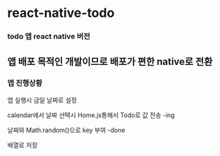 # react-native-todo
### todo 앱 react native 버전
## 앱 배포 목적인 개발이므로 배포가 편한 native로 전환

### 앱 진행상황

앱 실행시 금일 날짜로 설정

calendar에서 날짜 선택시 Home.js통해서 Todo로 값 전송 -ing

날짜와 Math.random()으로 key 부여 -done

배열로 저장


